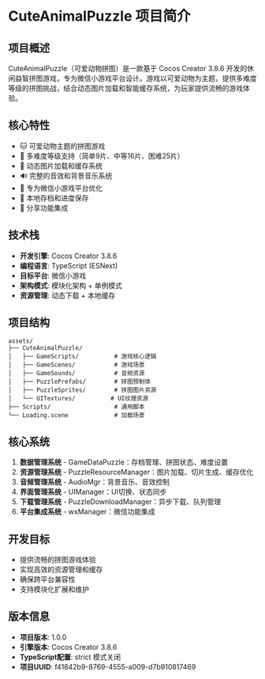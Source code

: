 # CuteAnimalPuzzle 项目简介

## 项目概述
CuteAnimalPuzzle（可爱动物拼图）是一款基于 Cocos Creator 3.8.6 开发的休闲益智拼图游戏，专为微信小游戏平台设计。游戏以可爱动物为主题，提供多难度等级的拼图挑战，结合动态图片加载和智能缓存系统，为玩家提供流畅的游戏体验。

## 核心特性
- 🐱 可爱动物主题的拼图游戏
- 🎯 多难度等级支持（简单9片、中等16片、困难25片）
- 🎨 动态图片加载和缓存系统
- 🔊 完整的音效和背景音乐系统
- 📱 专为微信小游戏平台优化
- 💾 本地存档和进度保存
- 🎪 分享功能集成

## 技术栈
- **开发引擎**: Cocos Creator 3.8.6
- **编程语言**: TypeScript (ESNext)
- **目标平台**: 微信小游戏
- **架构模式**: 模块化架构 + 单例模式
- **资源管理**: 动态下载 + 本地缓存

## 项目结构
```
assets/
├── CuteAnimalPuzzle/
│   ├── GameScripts/          # 游戏核心逻辑
│   ├── GameScenes/           # 游戏场景
│   ├── GameSounds/           # 音频资源
│   ├── PuzzlePrefabs/        # 拼图预制体
│   ├── PuzzleSprites/        # 拼图图片资源
│   └── UITextures/          # UI纹理资源
├── Scripts/                  # 通用脚本
└── Loading.scene             # 加载场景
```

## 核心系统
1. **数据管理系统** - GameDataPuzzle：存档管理、拼图状态、难度设置
2. **资源管理系统** - PuzzleResourceManager：图片加载、切片生成、缓存优化
3. **音频管理系统** - AudioMgr：背景音乐、音效控制
4. **界面管理系统** - UIManager：UI切换、状态同步
5. **下载管理系统** - PuzzleDownloadManager：异步下载、队列管理
6. **平台集成系统** - wxManager：微信功能集成

## 开发目标
- 提供流畅的拼图游戏体验
- 实现高效的资源管理和缓存
- 确保跨平台兼容性
- 支持模块化扩展和维护

## 版本信息
- **项目版本**: 1.0.0
- **引擎版本**: Cocos Creator 3.8.6
- **TypeScript配置**: strict 模式关闭
- **项目UUID**: f41842b9-8769-4555-a009-d7b910817469
